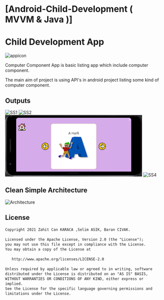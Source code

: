 # [Android-Child-Development ( MVVM & Java )]

# Child Development App
![appicon](https://github.com/zhtcnkaraca/Android-Child-Development/blob/main/image/ic_launcher.png)

Computer Component App is basic listing app which include computer component.

The main aim of project is using API's in android project listing some kind of computer component.

<h2 id="Outputs">Outputs</h2>
<p>
  <img height= "200"  src="https://github.com/zhtcnkaraca/Android-Child-Development/blob/main/image/splashActivity.PNG" alt="SS1" />
  <img height= "200"  src="https://github.com/zhtcnkaraca/Android-Child-Development/blob/main/image/mainActivity.PNG" alt="SS2" />
  <img height= "200"  src="https://github.com/zhtcnkaraca/Android-Child-Development/blob/main/image/detailActivity.PNG" alt="SS3" />
  <img height= "200"  src="https://github.com/zhtcnkaraca/Android-Child-Development/blob/main/image/questionActivity.PNG" alt="SS4" />
  
  
</p>

## Clean Simple Architecture
![Architecture](https://github.com/zhtcnkaraca/Android-Child-Development/blob/main/image/yapi.PNG)



License
--------


    Copyright 2021 Zahit Can KARACA ,Selim ASIK, Baran CIVAK.

    Licensed under the Apache License, Version 2.0 (the "License");
    you may not use this file except in compliance with the License.
    You may obtain a copy of the License at

       http://www.apache.org/licenses/LICENSE-2.0

    Unless required by applicable law or agreed to in writing, software
    distributed under the License is distributed on an "AS IS" BASIS,
    WITHOUT WARRANTIES OR CONDITIONS OF ANY KIND, either express or implied.
    See the License for the specific language governing permissions and
    limitations under the License.
